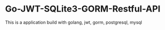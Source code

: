 # Go-JWT-SQLite3-GORM-Restful-API
This is a application build with golang, jwt, gorm, postgresql, mysql
